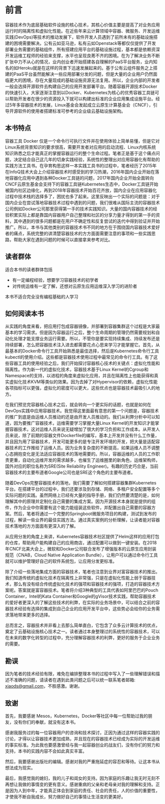 # 前言

容器技术作为底层基础软件设施的核心技术，其核心价值主要是提高了对业务应用运行时的隔离性和虚拟化性能。在近些年来云计算领域中容器、微服务、开发运维实践\(DevOps\)等技术的推动发展下，软件开发人员遇到了前所未有的基础设施搭建的困境需要解决。公有云如亚马逊，私有云如Openstack等都仅仅提供了开发部署业务需要的基础组件，所有搭建应用平台的基础设施过程，基本都是依赖资深开发运维工程师的经验来支撑，水平也呈现良莠不齐的困境。在为了解决业务不断扩张中力不从心的情况，业内创业者开始搭建各自理解的PaaS平台服务，业内知名的如Heroku就是在这样的背景下迅速发展起来的。基于公有云组件服务之上搭建的PaaS平台虽然能解决一些应用部署分发的问题，但是大量的企业用户仍然面临更大的困境，存在大量现成的基础设施资源无法复用。所以，企业内部的开发者一般会选择开源软件去构建自己的应用开发部署平台。随着容器开源技术Docker的快速引入，大家逐渐注意到以Docker、Kubernetes为核心的优秀容器工具链可以帮助开发者在很少的资源投入下就可以构建出标准的企业应用集成设施平台。经过5年多容器技术的发展，Linux基金会发起成立云原生计算基金会（CNCF），引导开源软件的使用者搭建标准可参考的企业级云基础设施架构。

## 本书特点

容器工具 Docker 仅是一个命令行可执行文件并在使用体验上简单易懂，但是它对Linux系统背景知识的要求很高，需要开发者对应用的启动流程、Linux内核系统知识熟悉之后才能真正的掌握容器运行的整个生命过程。笔者正是基于这个痛点问题，决定结合自己这几年的切身实践经验，系统性的整理出对应用容器化有帮助的实践方法工具书。在孕育构思这样一本实践工具书的过程中，笔者经历了2015年在InfoQ技术大会上介绍容器技术时感受到的学习热潮，2016年国内企业开始在落地容器化应用中遇到各种Docker工具链的问题，2017年国内企业开始全面转向CNCF云原生基金会支持下的容器工具链Kubernetes生态中，Docker工具链开始被国内社区边缘化，再到2018年容器技术开始百花齐放，国内企业在应用容器化过程中技术栈的选择多了，困扰也多了起来。这里反映出一个实际的问题是：对于国内企业在尝试落地容器技术过程中遇到的问题，我们很难从国际主流的容器技术公司例如Docker公司那里获得第一手的技术实践知识。大量的国内容器技术的经验积累实际上都是靠国内容器用户自己整理和社区的分享力量才得到的第一手的资料，其中遇到的很多问题都是在用户不确定性和反复尝试的迭代中得到验证并开始推广。所以，本书与其他类别的容器技术书不同的地方在于围绕国内容器技术爱好者的痛点，系统完整的讲清楚容器技术的方方面面需要注意的事项和一些实践思路，帮助大家在遇到问题的时候可以直接拿来参考对比。

## 读者群体

适合本书的读者群体包括

* 有一定编程经验，想要学习容器技术的初学者
* 对传统运维有一定了解，还想对云原生应用运维深入学习的进阶者

本书不适合完全没有编程基础的人学习

## 如何阅读本书

从实践的角度来看，把应用打包成容器镜像，并部署到容器集群这个过程是大家最基本的学习需求。但是因为容器运行之后，整个生命周期的管理仍然需要规划和自动化处理才能支撑业务运行需要。所以，不管你是要实现持续集成、持续发布还是持续部署，怎么把容器技术注入进去都需要花点心思来学习才能掌握它。首先，从最基本的Docker命令行工具开始熟悉是最佳选择，然后是Kubernetes命令行工具kubectl的使用介绍。这些都是容器技术使用过程中最常见的命令行工具。有了这些容器工具的使用经验之后，我们开始探讨容器核心技术的关键点：虚拟化性能和隔离性。作为新一代的虚拟化技术，容器技术基于Linux Kernel的Cgroup和Namespace的支持，以进程的角度来虚拟化应用，并且在隔离性上也能获得和真实虚拟化技术KVM等类似的效果。因为去掉了对Hypervisor的依赖，虚拟化性能各项指标可以更强，虚拟化的密度可以更大，这些优点也是容器技术最吸引人的地方。

在我们预览完容器核心技术之后，就会转向一个更实际的话题，也就是如何在DevOps实践中应用容器技术。我觉得这里面最有意思的第一个问题是，容器技术的推广到底是由运维人员推动的还是由开发人员推动的。我们从利弊分析中可以知道，因为要推广容器技术，运维需要学习掌握大量Linux Kernel的开发知识才能掌握容器技术，这对运维人员来说无疑增加了很大的学习负担和工作成本。从开发人员来说，除了前期的容器文件Dockerfile的编写，基本上开发并没有什么工作量，并且因为用了容器技术，开发可能更多的是专注开发环境的开发，把大量是适配容器技术的工作推给了运维人员。因为业务复杂度的不断提高，如果运维人员不调整心态拥抱变化是无法适应容器技术的落地需要的。所以，容器运维的人员的工作职责更重，自动化运维开发的需求越多，也催生了运维圈里的新角色，运维架构师，国外对应的职位名称为SRE\(Site Reliability Engineer\)。有趣的历史巧合是，当前容器技术的主要布道者Google公司也是SRE这个角色的主要布道者。

随着DevOps完整容器技术的落地，我们需要了解如何搭建容器集群Kubernetes平台。在搭建平台的过程中，我们还要涉及到存储、网络、多租户安全配置等多个实际问题的实践。虽然网络上已经有大量的指导手册，我们仍然要清楚的是，如何理解其中的原理并定制化自己需要的集成方案。因为开源技术本身就是提供的组件，作为企业中你需要有这个能力能组装这些软件，并配置出自己需要的容器方案。然后，笔者将通过一个完整的Springboot微服务项目的构建，测试到发布的过程，解读一些业界的最佳实践方法。通过真实案例的分析理解，让读者能对容器技术落地的方方面面有更深入的了解。

从应用分发的角度上来讲，Kubernetes容器技术社区提供了Helm这样的应用打包的仓库，帮助用户能构建自己的应用商店，通过配置可以做到一键安装。在2018年CNCF北美大会上，微软和Docker公司联合发布了增强版本的云原生应用封装规范（CNAB，Cloud Native Application Bundle），让用户可以通过命令行工具就可以维护管理好自己的软件系统包，让应用分发更标准。

除了介绍一些落地集成方面的容器技术，笔者也注意到业界对富容器技术的推出。我们知道传统的虚拟化技术在隔离性上非常强，只是在虚拟化性能上弱于容器技术，那么有没有结合传统虚拟化技术的强项和容器技术的强项，打造的容器技术方案呢。答案就是富容器技术。笔者将介绍3种典型的工具代表如阿里巴巴的Pouch Container，Intel的Kata Container和Google的gVisor技术实践，帮助容器技术的爱好者更深入的了解这些技术的利弊，在实际的业务场景中，可以结合之前的容器技术经验有选择的集成到自己企业的应用开发平台中，这些势必会给你的业务需求落地带来更多的选择。

总而言之，容器技术并非看上去那么简单直白，它包含了众多云计算技术的优点，奠定了云基础设施核心技术之一。读者通过本身整理过的系统性的容器技术，可以在未来的数字化转型的过程中，充分理解容器技术的利弊，更好的服务于企业业务的需要。

## 勘误

因为笔者的技术经验有限，难免在编排整理本书的过程中写入了一些理解错误和描述不准确的问题，请读者在遇到此类问题之后可以统一联系笔者邮箱: xiaods@gmail.com，不胜感激。谢谢。

## 致谢

首先，我要感谢 Mesos，Kubernetes，Docker等社区中每一位帮助过我的朋友，没有你们的奉献，就没有这本书。

感谢我服务过的每一位容器用户的咨询和技术探讨，正因为通过这样的容器实践的讨论，才得以让容器技术更加成熟，并且现在的容器技术已经成为实际的开发运维的事实标准。为此我也要感激曾经与我一起容器创业的战友们，没有你们的努力和支持，本书的实践内容不会如此真实丰富。

然后，我要感谢出版社的编辑。感谢对我的严重拖延症的容忍和等待。让这本书从想法成为现实。

最后，我感觉我的媳妇，我的儿子和闺女的支持。因为家庭的乐趣让我无时无刻不再想让我做的事情变的更有意义。感谢重病的父亲和老母亲对我的理解和支持。正是因为人到中年，才能真正体会到家庭的责任、社会的责任，人的价值的重要性，才使我不断自我成长，努力做好自己的事情让生活变的更美好。







